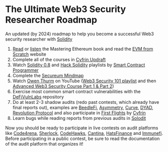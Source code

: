 # The Ultimate Web3 Security Researcher Roadmap
An updated (by 2024) roadmap to help you become a successful Web3 security researcher with [Solidity](https://docs.soliditylang.org/)

1. [Read](https://cypherpunks-core.github.io/ethereumbook) or [listen](https://www.youtube.com/playlist?list=PLD91CWV4ATCJHEGGwJa-8OHc9rWVBjcpo) the Mastering Ethereum book and read the [EVM from Scratch](https://evm-from-scratch.xyz/) website
2. Complete all of the courses in [Cyfrin Updraft](https://updraft.cyfrin.io)
3. Watch [Solidity 0.8](https://www.youtube.com/watch?v=xv9OmztShIw&list=PLO5VPQH6OWdVQwpQfw9rZ67O6Pjfo6q-p) and [Hack Solidity](https://www.youtube.com/watch?v=4Mm3BCyHtDY&list=PLO5VPQH6OWdWsCgXJT9UuzgbC8SPvTRi5) playlists by [Smart Contract Programmer](https://www.youtube.com/@smartcontractprogrammer)
4. Complete the [Secureum Mindmap](https://github.com/x676f64/secureum-mind_map)
5. Watch [Owen Thurm](https://www.youtube.com/@0xOwenThurm) on YouTube ([Web3 Security 101 playlist](https://www.youtube.com/watch?v=oIoozgIl4pw&list=PLTJasqY2MI_8XWRY3Ovw39DEkunIyPJUt) and then [Advanced Web3 Security Course Part 1 & Part 2](https://youtube.com/playlist?list=PLWdUkQu4ts19wkfWmoT7NkB2l3M03P1r3&si=NX1Divi1Jukhnmjg))
6. Exercise most common smart contract vulnerabilities with the [DeFiVulnLabs](https://github.com/SunWeb3Sec/DeFiVulnLabs) repository
7. Do at least 2-3 shadow audits (redo past contests, which already have final reports out), examples are [BeedleFi](https://www.codehawks.com/contests/clkbo1fa20009jr08nyyf9wbx), [Asymmetry](https://github.com/code-423n4/2023-03-asymmetry), [Curve](https://github.com/code-423n4/2024-01-curves), [DYAD](https://github.com/code-423n4/2024-04-dyad), [Revolution Protocol](https://github.com/code-423n4/2023-12-revolutionprotocol) and also participate in [First Flights](https://www.codehawks.com/first-flights) by [Cyfrin](https://www.cyfrin.io)
8. Learn bugs while reading reports from previous audits in [Solodit](https://solodit.xyz/)

Now you should be ready to participate in live contests on audit platforms like [Code4rena](https://www.code4rena.com), [Sherlock](https://audits.sherlock.xyz/), [CodeHawks](https://www.codehawks.com), [Cantina](https://www.cantina.xyz), [HatsFinance](https://app.hats.finance) and [Immunefi](https://immunefi.com/bug-bounty/). Before participating in a public contest, be sure to read the documentation of the audit platform that organizes it!
